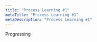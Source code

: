 ```yaml
---
title: "Process Learning #1"
metaTitle: "Process Learning #1"
metaDescription: "Process Learning #1"
---
```


Progressing
